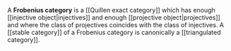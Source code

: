 A __Frobenius category__ is a [[Quillen exact category]] which has enough [[injective object|injectives]] and enough [[projective object|projectives]] and where the class of projectives coincides with the class of injectives. A [[stable category]] of a Frobenius category is canonically a [[triangulated category]].